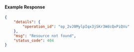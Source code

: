 <!-- Code generated for API Clients. DO NOT EDIT. -->

#### Example Response

```json
{
	"details": {
		"operation_id": "op_2vJ0MylpIqx3jSKr3WdcQxPiQVu"
	},
	"msg": "Resource not found",
	"status_code": 404
}
```
